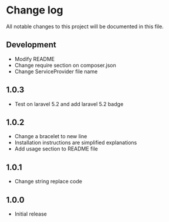 # Change log

All notable changes to this project will be documented in this file.

## Development

- Modify README
- Change require section on composer.json
- Change ServiceProvider file name

## 1.0.3

- Test on laravel 5.2 and add laravel 5.2 badge

## 1.0.2

- Change a bracelet to new line
- Installation instructions are simplified explanations
- Add usage section to README file

## 1.0.1

- Change string replace code

## 1.0.0

- Initial release
